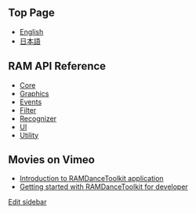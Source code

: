 ## Top Page

- [English]()
- [日本語]()


## RAM API Reference

- [Core]()
- [Graphics]()
- [Events]()
- [Filter]()
- [Recognizer]()
- [UI]()
- [Utility]()

## Movies on Vimeo

- [Introduction to RAMDanceToolkit application]()
- [Getting started with RAMDanceToolkit for developer]()

[Edit sidebar](https://github.com/YCAMInterlab/RAMDanceToolkit/wiki/_Sidebar/_edit)